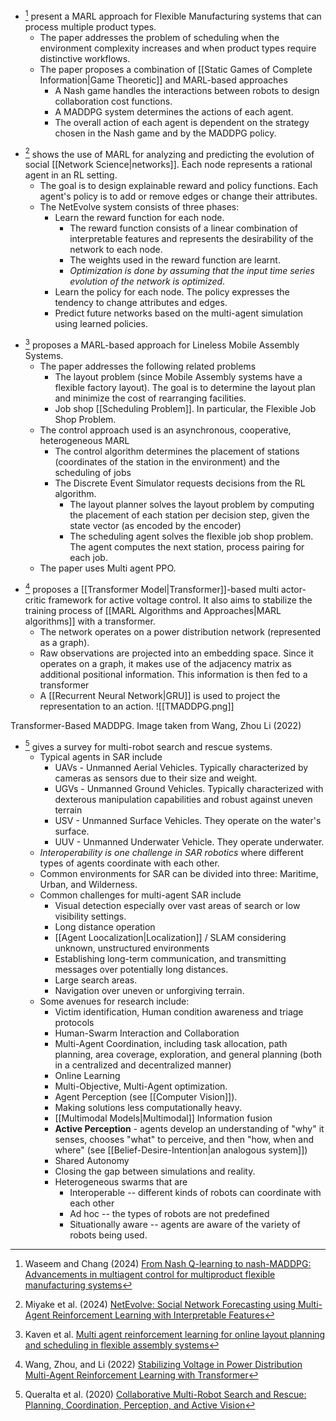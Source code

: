 * [^Waseem_2024] present a MARL approach for Flexible Manufacturing systems that can process multiple product types. 
	* The paper addresses the problem of scheduling when the environment complexity increases and when product types require distinctive workflows.
	* The paper proposes a combination of [[Static Games of Complete Information|Game Theoretic]] and MARL-based approaches 
		* A Nash game handles the interactions between robots to design collaboration cost functions.
		* A MADDPG system determines the actions of each agent. 
		* The overall action of each agent is dependent on the strategy chosen in the Nash game and by the MADDPG policy. 

[^Waseem_2024]: Waseem and Chang (2024) [From Nash Q-learning to nash-MADDPG: Advancements in multiagent control for multiproduct flexible manufacturing systems](https://www.sciencedirect.com/science/article/pii/S0278612524000530)

* [^miyake_2024] shows the use of MARL for analyzing and predicting the evolution of social [[Network Science|networks]].  Each node represents a rational agent in an RL setting. 
	* The goal is to design explainable reward and policy functions. Each agent's policy is to add or remove edges or change their attributes. 
	* The NetEvolve system consists of three phases:
		* Learn the reward function for each node. 
			* The reward function consists of a linear combination of interpretable features and represents the desirability of the network to each node. 
			* The weights used in the reward function are learnt. 
			* *Optimization is done by assuming that the input time series evolution of the network is optimized*. 
		* Learn the policy for each node. The policy expresses the tendency to change attributes and edges. 
		* Predict future networks based on the multi-agent simulation using learned policies.

[^Miyake_2024]: Miyake et al. (2024) [NetEvolve: Social Network Forecasting using Multi-Agent Reinforcement Learning with Interpretable Features](https://dl.acm.org/doi/pdf/10.1145/3589334.3647982)

* [^kaven_2024] proposes a MARL-based approach for Lineless Mobile Assembly Systems.
	* The paper addresses the following related problems
		* The layout problem (since Mobile Assembly systems have a flexible factory layout). The goal is to determine the layout plan and minimize the cost of rearranging facilities.
		*  Job shop [[Scheduling Problem]]. In particular, the Flexible Job Shop Problem. 
	* The control approach used is an asynchronous, cooperative, heterogeneous MARL
		* The control algorithm determines the placement of stations (coordinates of the station in the environment) and the scheduling of jobs
		* The Discrete Event Simulator requests decisions from the RL algorithm. 
			* The layout planner solves the layout problem by computing the placement of each station per decision step, given the state vector (as encoded by the encoder)
			* The scheduling agent solves the flexible job shop problem. The agent computes the next station, process pairing for each job.
	* The paper uses Multi agent PPO.


[^Kaven_2024]: Kaven et al. [Multi agent reinforcement learning for online layout planning and scheduling in flexible assembly systems](https://link.springer.com/article/10.1007/s10845-023-02309-8)

* [^Wang_2022] proposes a [[Transformer Model|Transformer]]-based multi actor-critic framework for active voltage control. It also aims to stabilize the training process of [[MARL Algorithms and Approaches|MARL algorithms]] with a transformer.
	* The network operates on a power distribution network (represented as a graph). 
	* Raw observations are projected into an embedding space. Since it operates on a graph, it makes use of the adjacency matrix as additional positional information.  This information is then fed to a transformer
	* A [[Recurrent Neural Network|GRU]] is used to project the representation to an action. 
![[TMADDPG.png]]
<figcaption> Transformer-Based MADDPG. Image taken from Wang, Zhou Li (2022) </figcaption>

[^Wang_2022]: Wang, Zhou, and Li (2022) [Stabilizing Voltage in Power Distribution Multi-Agent Reinforcement Learning with Transformer](https://arxiv.org/pdf/2206.03721)

* [^Queralta_2020] gives a survey for multi-robot search and rescue systems. 
	* Typical agents in SAR include
		* UAVs - Unmanned Aerial Vehicles. Typically characterized by cameras as sensors due to their size and weight. 
		* UGVs - Unmanned Ground Vehicles. Typically characterized with dexterous manipulation capabilities and robust against uneven terrain
		* USV - Unmanned Surface Vehicles. They operate on the water's surface.
		* UUV - Unmanned Underwater Vehicle. They operate underwater. 
	* *Interoperability is one challenge in SAR robotics* where different types of agents coordinate with each other.
	* Common environments for SAR can be divided into three: Maritime, Urban, and Wilderness.
	* Common challenges for multi-agent SAR include
		* Visual detection especially over vast areas of search or low visibility settings.
		* Long distance operation
		* [[Agent Loocalization|Localization]] / SLAM considering unknown, unstructured environments
		* Establishing long-term communication, and transmitting messages over potentially long distances.
		* Large search areas.
		* Navigation over uneven or unforgiving terrain.
	* Some avenues for research include:
		* Victim identification, Human condition awareness and triage protocols
		* Human-Swarm Interaction and Collaboration
		* Multi-Agent Coordination, including task allocation, path planning, area coverage, exploration, and general planning (both in a centralized and decentralized manner)
		* Online Learning
		* Multi-Objective, Multi-Agent optimization.
		* Agent Perception (see [[Computer Vision]]). 
		* Making solutions less computationally heavy.
		* [[Multimodal Models|Multimodal]] Information fusion
		* **Active Perception** - agents develop an understanding of "why" it senses, chooses "what" to perceive, and then "how, when and where" (see [[Belief-Desire-Intention|an analogous system]])
		* Shared Autonomy
		* Closing the gap between simulations and reality.
		* Heterogeneous swarms that are
			* Interoperable -- different kinds of robots can coordinate with each other
			* Ad hoc -- the types of robots are not predefined
			* Situationally aware -- agents are aware of the variety of robots being used. 


[^Queralta_2020]: Queralta et al. (2020) [Collaborative Multi-Robot Search and Rescue: Planning, Coordination, Perception, and Active Vision](https://ieeexplore.ieee.org/document/9220149?denied=)